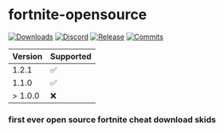# fortnite-opensource
[![Downloads](https://img.shields.io/github/downloads/ytmcgamer/fortnite-opensource/total?color=%2303fc0f&logo=github&logoColor=%23fff&style=for-the-badge)](https://github.com/ytmcgamer/fortnite-opensource/releases) [![Discord](https://img.shields.io/discord/741805498504052827?color=%237289DA&logo=discord&logoColor=%23fff&style=for-the-badge)](https://discord.gg/9SCDU8q) [![Release](https://img.shields.io/github/v/release/ytmcgamer/fortnite-opensource?color=%2342aaf5&logo=github&logoColor=%23fff&style=for-the-badge)](https://github.com/ytmcgamer/fortnite-opensource/releases) [![Commits](https://img.shields.io/github/commits-since/ytmcgamer/fortnite-opensource/1.0?color=%2342f58d&logo=github&logoColor=%23fff&style=for-the-badge)](https://github.com/ytmcgamer/fortnite-opensource/commits/master)

| Version | Supported          |
| ------- | ------------------ |
| 1.2.1   | :white_check_mark: |
| 1.1.0   | :white_check_mark: |
| > 1.0.0 | :x:                |
### first ever open source fortnite cheat download skids

